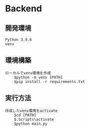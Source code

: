 # Backend

## 開発環境
```
Python 3.9.6
venv
```

## 環境構築
```
ローカルでvenv環境を作成
    $python -m venv [PATH]
    $pip install -r requirements.txt
```

## 実行方法
```
作成したvenv環境をactivate
    $cd [PATH]
    $.Scripts\activate
    $python main.py
```
